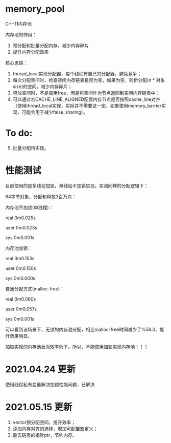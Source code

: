 # memory_pool

C++11内存池

内存池的作用：
1. 预分配和批量分配内存，减少内存碎片
2. 提升内存分配效率

核心思路：
1. thread_local实现分配器，每个线程有自己的分配器，避免竞争；
2. 每次分配空间时，检查空闲内存链表是否为空，如果为空，则新分配(n * 对象size)的空间，减少内存碎片；
3. 释放空间时，不是调用free，而是将空间作为节点返回到空闲内存链表中；
4. 可以通过宏CACHE_LINE_ALIGNED配置内存节点是否按照cache_line对齐（使用thread_local实现，实际并不需要这一宏。如果使用memory_barrier实现，可能会用于减少false_sharing）。

# To do:
5. 批量分配待实现。

# 性能测试
目前使用的是多线程加锁，单线程不加锁实现，实测同样的分配逻辑下：

64字节对象，分配和释放3百万次：


内存池不加锁(单线程)：

real    0m0.025s

user    0m0.023s

sys     0m0.001s


内存池加锁：

real    0m0.153s

user    0m0.150s

sys     0m0.000s


普通分配方式(malloc-free)：

real    0m0.060s

user    0m0.057s

sys     0m0.001s


可以看到该场景下，无锁的内存池分配，相比malloc-free时间减少了%58.3，提升效果明显。

加锁实现的内存池反而效率低下。所以，不能使用加锁实现内存池！！！



# 2021.04.24 更新

使用线程私有变量解决加锁性能问题，已解决

# 2021.05.15 更新
1. vector预分配空间，提升效率；
2. 添加内存对齐的选择，增加可配置宏定义；
3. 删去链表的指针ptr，节约内存。

